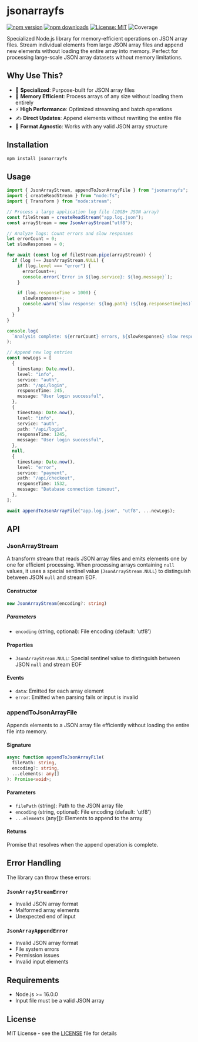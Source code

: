 # jsonarrayfs

[![npm version](https://img.shields.io/npm/v/jsonarrayfs.svg)](https://www.npmjs.com/package/jsonarrayfs)
[![npm downloads](https://img.shields.io/npm/dm/jsonarrayfs.svg)](https://www.npmjs.com/package/jsonarrayfs)
[![License: MIT](https://img.shields.io/badge/License-MIT-yellow.svg)](https://opensource.org/licenses/MIT)
![Coverage](https://img.shields.io/badge/coverage-96.88%25-brightgreen)

Specialized Node.js library for memory-efficient operations on JSON array files. Stream individual elements from large JSON array files and append new elements without loading the entire array into memory. Perfect for processing large-scale JSON array datasets without memory limitations.

## Why Use This?

- 🎯 **Specialized**: Purpose-built for JSON array files
- 💾 **Memory Efficient**: Process arrays of any size without loading them entirely
- ⚡ **High Performance**: Optimized streaming and batch operations
- ✍️ **Direct Updates**: Append elements without rewriting the entire file
- 🔄 **Format Agnostic**: Works with any valid JSON array structure

## Installation

```bash
npm install jsonarrayfs
```

## Usage

```typescript
import { JsonArrayStream, appendToJsonArrayFile } from "jsonarrayfs";
import { createReadStream } from "node:fs";
import { Transform } from "node:stream";

// Process a large application log file (10GB+ JSON array)
const fileStream = createReadStream("app.log.json");
const arrayStream = new JsonArrayStream("utf8");

// Analyze logs: Count errors and slow responses
let errorCount = 0;
let slowResponses = 0;

for await (const log of fileStream.pipe(arrayStream)) {
  if (log !== JsonArrayStream.NULL) {
    if (log.level === "error") {
      errorCount++;
      console.error(`Error in ${log.service}: ${log.message}`);
    }

    if (log.responseTime > 1000) {
      slowResponses++;
      console.warn(`Slow response: ${log.path} (${log.responseTime}ms)`);
    }
  }
}

console.log(
  `Analysis complete: ${errorCount} errors, ${slowResponses} slow responses`,
);

// Append new log entries
const newLogs = [
  {
    timestamp: Date.now(),
    level: "info",
    service: "auth",
    path: "/api/login",
    responseTime: 245,
    message: "User login successful",
  },
  {
    timestamp: Date.now(),
    level: "info",
    service: "auth",
    path: "/api/login",
    responseTime: 1245,
    message: "User login successful",
  },
  null,
  {
    timestamp: Date.now(),
    level: "error",
    service: "payment",
    path: "/api/checkout",
    responseTime: 1532,
    message: "Database connection timeout",
  },
];

await appendToJsonArrayFile("app.log.json", "utf8", ...newLogs);
```

## API

### JsonArrayStream

A transform stream that reads JSON array files and emits elements one by one for efficient processing. When processing arrays containing `null` values, it uses a special sentinel value (`JsonArrayStream.NULL`) to distinguish between JSON `null` and stream EOF.

#### Constructor

```typescript
new JsonArrayStream(encoding?: string)
```

##### Parameters

- `encoding` (string, optional): File encoding (default: 'utf8')

#### Properties

- `JsonArrayStream.NULL`: Special sentinel value to distinguish between JSON `null` and stream EOF

#### Events

- `data`: Emitted for each array element
- `error`: Emitted when parsing fails or input is invalid

### appendToJsonArrayFile

Appends elements to a JSON array file efficiently without loading the entire file into memory.

#### Signature

```typescript
async function appendToJsonArrayFile(
  filePath: string,
  encoding?: string,
  ...elements: any[]
): Promise<void>;
```

#### Parameters

- `filePath` (string): Path to the JSON array file
- `encoding` (string, optional): File encoding (default: 'utf8')
- `...elements` (any[]): Elements to append to the array

#### Returns

Promise that resolves when the append operation is complete.

## Error Handling

The library can throw these errors:

### `JsonArrayStreamError`

- Invalid JSON array format
- Malformed array elements
- Unexpected end of input

### `JsonArrayAppendError`

- Invalid JSON array format
- File system errors
- Permission issues
- Invalid input elements

## Requirements

- Node.js >= 16.0.0
- Input file must be a valid JSON array

## License

MIT License - see the [LICENSE](LICENSE) file for details
